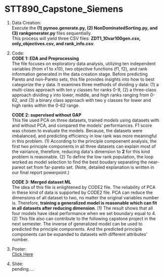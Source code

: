 # STT890_Capstone_Siemens

1. Data Creation: <br>
   Execute the **(1) pymoo.generate.py, (2) NonDominatedSorting.py, and (3) rankgenerater.py** files sequentially.<br>
   This process will yield three CSV files: **ZDT1_10var100gen.csv, only_objectives.csv, and rank_info.csv**.<br>

2. Code: <br>
   **CODE 1: EDA and Preprocessing** <br>
   The file focuses on exploratory data analysis, utilizing ten independent variables (from x1 to x10), two objective functions (f1, f2), and rank information generated in the data creation stage. Before predicting Pareto and non-Pareto sets, this file provides insights into how to best categorize the y data. It examines three methods of dividing y data: (1) a multi-class approach with ten y classes for ranks 0-9, (2) a three-class approach dividing y into lower, middle, and high ranks ranging from 0-62, and (3) a binary class approach with two y classes for lower and high ranks within the 0-62 range.

   **CODE 2: supervised without GAP** <br>
   This file used PCA on three datasets, trained models using datasets with and without PCA, and compared the models' performances. F1 score was chosen to evaluate the models. Because, the datasets were imbalanced, and predicting efficiency in low rank was more meaningful in this problem. (1) According to the principle compoenent analysis, the first two principle components in all three datasets can explain most of the vairiance, therefore, reducing data's dimension to **2** for this kind problem is reasonable. (2) To define the low rank population, the loop worked as model selection to find the best boudary separating the near-pareot set from far-pareto set. 
   (Note, detailed explanation is written in our final report powerpoint.)


   **CODE 3: Merged dataset ML** <br>
   The idea of this file is enlightened by CODE2 file. The reliability of PCA in these kind of data is supported by CODE2 file. PCA can reduce the dimensions of all dataset to two, no matter the original variables number is. Therefore, **training a generalized model is reasonable which can fit in all datasets after reducing dimension**. (1) The result shows that all four models have ideal performance when we set boundary equal to 4. (2) This file also can contribute to the following capstone project in the next semester. The inverse of generalized model can be used to predicted the principle components. And the predicted principle components can be expanded to datasets with different attributes' number.

3. Poster: <br>
   [Click Here](https://github.com/yenything/STT890_Capstone_Siemens/blob/main/Poster.pdf)

4. Slide: <br>
   pending....
